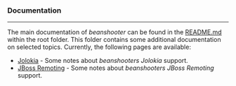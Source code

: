 ### Documentation

----

The main documentation of *beanshooter* can be found in the [README.md](/) within the root folder.
This folder contains some additional documentation on selected topics. Currently, the following pages
are available:

* [Jolokia](./jolokia.md) - Some notes about *beanshooters* *Jolokia* support.
* [JBoss Remoting](./jboss-remoting.md) - Some notes about *beanshooters* *JBoss Remoting* support.
